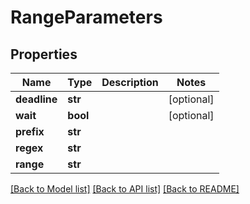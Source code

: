 # RangeParameters

## Properties
Name | Type | Description | Notes
------------ | ------------- | ------------- | -------------
**deadline** | **str** |  | [optional] 
**wait** | **bool** |  | [optional] 
**prefix** | **str** |  | 
**regex** | **str** |  | 
**range** | **str** |  | 

[[Back to Model list]](../README.md#documentation-for-models) [[Back to API list]](../README.md#documentation-for-api-endpoints) [[Back to README]](../README.md)


